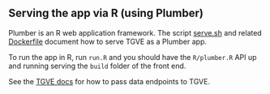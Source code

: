 ## Serving the app via R (using Plumber)

Plumber is an R web application framework. The script [serve.sh](./serve.sh) and related [Dockerfile](../Dockerfile.R) document how to serve TGVE as a Plumber app.

To run the app in R, run `run.R` and you should have the `R/plumber.R` API up and running serving the `build` folder of the front end.

See the [TGVE docs](../../tgvejs/) for how to pass data endpoints to TGVE.

